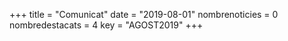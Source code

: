 +++
title           = "Comunicat"
date	 	  	= "2019-08-01"
nombrenoticies  = 0
nombredestacats = 4
key 		  	= "AGOST2019"
+++
